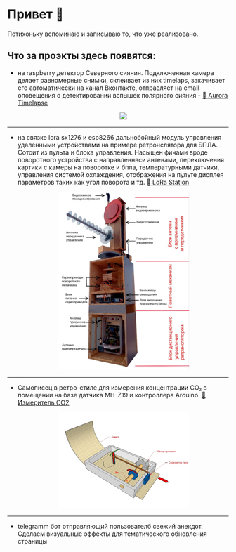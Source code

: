 # Привет 👋
Потихоньку вспоминаю и записываю то, что уже реализовано. 
## Что за проэкты здесь появятся:
- на raspberry детектор Северного сияния. Подключенная камера делает равномерные снимки, склеивает из них timelaps, закачивает его автоматически на канал Вконтакте, отправляет на email оповещения о детектировании вспышек полярного сияния - [🌌 Aurora Timelapse](https://github.com/dxqcod/aurora-timelaps)

  <p align="center">
  <a href="photos/aurora-1.jpg">
    <img src="photos/aurora-1.jpg" width="300" />
  </a>
</p>
  
---

- на связке lora sx1276 и esp8266 дальнобойный модуль управления удаленными устройствами на примере ретронслятора для БПЛА. Сотоит из пульта и блока управления. Насыщен фичами вроде поворотного устройства с направленнвси антенами, переключения картики с камеры на поворотке и бпла, температурными датчики, управления системой охлаждения, отображения на пульте дисплея параметров таких как угол поворота и тд.  [📡 LoRa Station](https://github.com/dxqcod/lora-dx)
  <p align="center">
  <a href="photos/lora-retr.jpg">
    <img src="photos/lora-retr.jpg" width="300" />
  </a>
</p>

---
  

  
- Самописец в ретро-стиле для измерения концентрации CO₂ в помещении на базе датчика MH-Z19 и контроллера Arduino.  [🌱 Измеритель СО2 ](https://github.com/dxqcod/co2-plotter)
  <p align="center">
  <a href="photos/2.jpg">
    <img src="photos/2.jpg" width="300" />
  </a>
</p>

---
- telegramm бот отправляющий пользователб свежий анекдот. Сделаем визуальные эффекты для тематического обновления страницы


<!--
**dxqcod/dxqcod** is a ✨ _special_ ✨ repository because its `README.md` (this file) appears on your GitHub profile.

Here are some ideas to get you started:

- 🔭 I’m currently working on ...
- 🌱 I’m currently learning ...
- 👯 I’m looking to collaborate on ...
- 🤔 I’m looking for help with ...
- 💬 Ask me about ...
- 📫 How to reach me: ...
- 😄 Pronouns: ...
- ⚡ Fun fact: ...
-->
